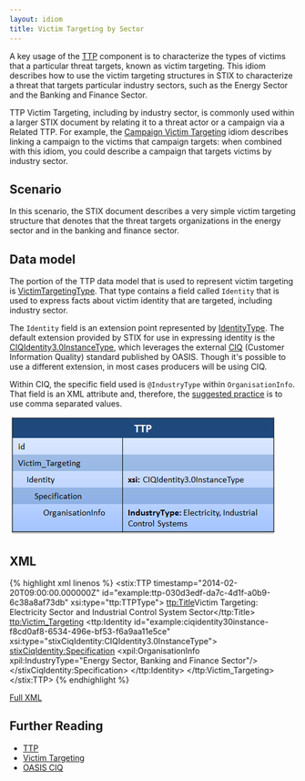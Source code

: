 ```yaml
---
layout: idiom
title: Victim Targeting by Sector
---
```


A key usage of the [TTP](/documentation/ttp/TTPType) component is to characterize the types of victims that a particular threat targets, known as victim targeting. This idiom describes how to use the victim targeting structures in STIX to characterize a threat that targets particular industry sectors, such as the Energy Sector and the Banking and Finance Sector.

TTP Victim Targeting, including by industry sector, is commonly used within a larger STIX document by relating it to a threat actor or a campaign via a Related TTP. For example, the [Campaign Victim Targeting](/idioms/campaign/victim-targeting) idiom describes linking a campaign to the victims that campaign targets: when combined with this idiom, you could describe a campaign that targets victims by industry sector.

## Scenario

In this scenario, the STIX document describes a very simple victim targeting structure that denotes that the threat targets organizations in the energy sector and in the banking and finance sector.

## Data model

The portion of the TTP data model that is used to represent victim targeting is [VictimTargetingType](/documentation/ttp/VictimTargetingType). That type contains a field called `Identity` that is used to express facts about victim identity that are targeted, including industry sector.

The `Identity` field is an extension point represented by [IdentityType](/documentation/stixCommon/IdentityType). The default extension provided by STIX for use in expressing identity is the [CIQIdentity3.0InstanceType](/documentation/stixCiqIdentity/CIQIdentity3.0InstanceType), which leverages the external [CIQ](TODO) (Customer Information Quality) standard published by OASIS. Though it's possible to use a different extension, in most cases producers will be using CIQ.

Within CIQ, the specific field used is `@IndustryType` within `OrganisationInfo`. That field is an XML attribute and, therefore, the [suggested practice](/suggested-practices/ciq/commas) is to use comma separated values.

![TTP Targeting Sector Diagram](diagram.png)

## XML

{% highlight xml linenos %}
<stix:TTP timestamp="2014-02-20T09:00:00.000000Z" id="example:ttp-030d3edf-da7c-4d1f-a0b9-6c38a8af73db" xsi:type="ttp:TTPType">
    <ttp:Title>Victim Targeting: Electricity Sector and Industrial Control System Sector</ttp:Title>
    <ttp:Victim_Targeting>
        <ttp:Identity id="example:ciqidentity30instance-f8cd0af8-6534-496e-bf53-f6a9aa11e5ce" xsi:type="stixCiqIdentity:CIQIdentity3.0InstanceType">
            <stixCiqIdentity:Specification>
                <xpil:OrganisationInfo xpil:IndustryType="Energy Sector, Banking and Finance Sector"/>
            </stixCiqIdentity:Specification>
        </ttp:Identity>
    </ttp:Victim_Targeting>
</stix:TTP>
{% endhighlight %}

[Full XML](victim-targeting-sector.xml)

## Further Reading

* [TTP](/documentation/ttp/TTPType)
* [Victim Targeting](/documentation/ttp/VictimTargetingType)
* [OASIS CIQ](https://www.oasis-open.org/committees/tc_home.php?wg_abbrev=ciq)